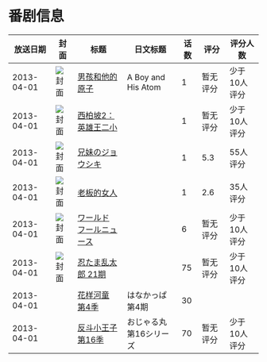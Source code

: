 # 番剧信息

|放送日期|封面|标题|日文标题|话数|评分|评分人数|
|---|---|---|---|---|---|---|
|2013-04-01|![封面](https://lain.bgm.tv/pic/cover/c/a2/2e/389639_48ad7.jpg)|[男孩和他的原子](https://bangumi.tv/subject/389639)|A Boy and His Atom|1|暂无评分|少于10人评分|
|2013-04-01|![封面](https://lain.bgm.tv/pic/cover/c/ad/21/222094_H5iKm.jpg)|[西柏坡2：英雄王二小](https://bangumi.tv/subject/222094)||1|暂无评分|少于10人评分|
|2013-04-01|![封面](https://bangumi.tv/img/no_icon_subject.png)|[兄妹のジョウシキ](https://bangumi.tv/subject/235422)||1|5.3|55人评分|
|2013-04-01|![封面](https://lain.bgm.tv/pic/cover/c/15/6c/535949_EeuFB.jpg)|[老板的女人](https://bangumi.tv/subject/535949)||1|2.6|35人评分|
|2013-04-01|![封面](https://lain.bgm.tv/pic/cover/c/ba/a5/121817_LL4wk.jpg)|[ワールド フールニュース](https://bangumi.tv/subject/121817)||6|暂无评分|少于10人评分|
|2013-04-01|![封面](https://lain.bgm.tv/pic/cover/c/0a/fa/161699_kMTas.jpg)|[忍たま乱太郎 21期](https://bangumi.tv/subject/161699)||75|暂无评分|少于10人评分|
|2013-04-01||[花样河童 第4季](https://bangumi.tv/subject/302440)|はなかっぱ 第4期|30|||
|2013-04-01||[反斗小王子 第16季](https://bangumi.tv/subject/416206)|おじゃる丸 第16シリーズ|70|暂无评分|少于10人评分|
